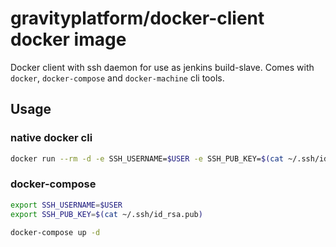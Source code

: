 # gravityplatform/docker-client docker image

Docker client with ssh daemon for use as jenkins build-slave. Comes with ``docker``, ``docker-compose`` and ``docker-machine`` cli tools.

## Usage

### native docker cli

```bash
docker run --rm -d -e SSH_USERNAME=$USER -e SSH_PUB_KEY=$(cat ~/.ssh/id_rsa.pub) -P gravityplatform/docker-client
```

### docker-compose

```bash
export SSH_USERNAME=$USER
export SSH_PUB_KEY=$(cat ~/.ssh/id_rsa.pub)

docker-compose up -d
```
